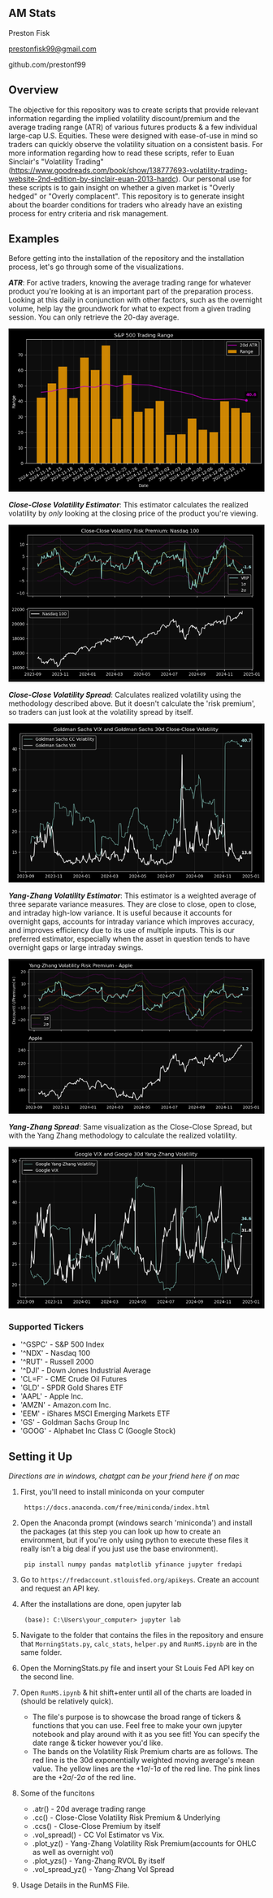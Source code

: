 ## AM Stats 
Preston Fisk

prestonfisk99@gmail.com

github.com/prestonf99


## Overview
The objective for this repository was to create scripts that provide relevant information regarding the implied volatility discount/premium and the average trading range (ATR) of various futures products & a few individual large-cap U.S. Equities. These were designed with ease-of-use in mind so traders can quickly observe the volatility situation on a consistent basis. For more information regarding how to read these scripts, refer to Euan Sinclair's "Volatility Trading" (https://www.goodreads.com/book/show/138777693-volatility-trading-website-2nd-edition-by-sinclair-euan-2013-hardc). Our personal use for these scripts is to gain insight on whether a given market is "Overly hedged" or "Overly complacent". This repository is to generate insight about the boarder conditions for traders who already have an existing process for entry criteria and risk management. 

## Examples 
Before getting into the installation of the repository and the installation process, let's go through some of the visualizations. 

**_ATR_**: For active traders, knowing the average trading range for whatever product you're looking at is an important part of the preparation process. Looking at this daily in conjunction with other factors, such as the overnight volume, help lay the groundwork for what to expect from a given trading session. You can only retrieve the 20-day average.

![ATR](Vol_Examples/ATR.png)

**_Close-Close Volatility Estimator_**: This estimator calculates the realized volatility by *only* looking at the closing price of the product you're viewing.

![CC](Vol_Examples/Close_Close.png)

**_Close-Close Volatility Spread_**: Calculates realized volatility using the methodology described above. But it doesn't calculate the 'risk premium', so traders can just look at the volatility spread by itself. 

![CC Spread](Vol_Examples/CC_spread.png)

**_Yang-Zhang Volatility Estimator_**: This estimator is a weighted average of three separate variance measures. They are close to close, open to close, and intraday high-low variance. It is useful because it accounts for overnight gaps, accounts for intraday variance which improves accuracy, and improves efficiency due to its use of multiple inputs. This is our preferred estimator, especially when the asset in question tends to have overnight gaps or large intraday swings. 

![Yang Zhang](Vol_Examples/Yang_Zhang.png)

**_Yang-Zhang Spread_**: Same visualization as the Close-Close Spread, but with the Yang Zhang methodology to calculate the realized volatility. 

![YZ Spread](Vol_Examples/Yang_Zhang_Spread.png)

### Supported Tickers

* '^GSPC' - S&P 500 Index
* '^NDX' - Nasdaq 100
* '^RUT' - Russell 2000
* '^DJI' - Down Jones Industrial Average
* 'CL=F' - CME Crude Oil Futures
* 'GLD' - SPDR Gold Shares ETF
* 'AAPL' - Apple Inc. 
* 'AMZN' - Amazon.com Inc. 
* 'EEM' - iShares MSCI Emerging Markets ETF
* 'GS' - Goldman Sachs Group Inc
* 'GOOG' - Alphabet Inc Class C (Google Stock)
    
## Setting it Up

*Directions are in windows, chatgpt can be your friend here if on mac*

1. First, you'll need to install miniconda on your computer 
        
        https://docs.anaconda.com/free/miniconda/index.html

2. Open the Anaconda prompt (windows search 'miniconda') and install the packages (at this step you can look up how to create an environment, but if you're only using python to execute these files it really isn't a big deal if you just use the base environment). 

        pip install numpy pandas matplotlib yfinance jupyter fredapi

3. Go to `https://fredaccount.stlouisfed.org/apikeys`. Create an account and request an API key.  

4. After the installations are done, open jupyter lab

        (base): C:\Users\your_computer> jupyter lab

5. Navigate to the folder that contains the files in the repository and ensure that `MorningStats.py`, `calc_stats`, `helper.py` and `RunMS.ipynb` are in the same folder.

6. Open the MorningStats.py file and insert your St Louis Fed API key on the second line.  

7. Open `RunMS.ipynb` & hit shift+enter until all of the charts are loaded in (should be relatively quick).

   * The file's purpose is to showcase the broad range of tickers & functions that you can use. Feel free to make your own jupyter notebook and play around with it as you see fit! You can specify the date range & ticker however you'd like. 
   * The bands on the Volatility Risk Premium charts are as follows. The red line is the 30d exponentially weighted moving average's mean value. The yellow lines are the +1σ/-1σ of the red line. The pink lines are the +2σ/-2σ of the red line. 

8. Some of the funcitons
   * .atr() - 20d average trading range
   * .cc() - Close-Close Volatility Risk Premium & Underlying
   * .ccs() - Close-Close Premium by itself
   * .vol_spread() - CC Vol Estimator vs Vix.
   * .plot_yz() - Yang-Zhang Volatility Risk Premium(accounts for OHLC as well as overnight vol)
   * .plot_yzs() - Yang-Zhang RVOL By itself
   * .vol_spread_yz() - Yang-Zhang Vol Spread
  
9. Usage Details in the RunMS File. 

    